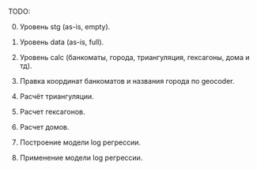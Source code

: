 TODO:

0. Уровень stg (as-is, empty).

1. Уровень data (as-is, full).

2. Уровень calc (банкоматы, города, триангуляция, гексагоны, дома и тд).

3. Правка координат банкоматов и названия города по geocoder.

4. Расчёт триангуляции.

5. Расчет гексагонов.

6. Расчет домов.

7. Построение модели log регрессии.

8. Применение модели log регрессии.
